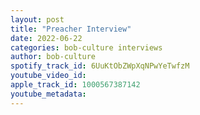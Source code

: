 ```yaml
---
layout: post
title: "Preacher Interview"
date: 2022-06-22
categories: bob-culture interviews
author: bob-culture
spotify_track_id: 6UuKtObZWpXqNPwYeTwfzM
youtube_video_id: 
apple_track_id: 1000567387142
youtube_metadata: 
---
```

